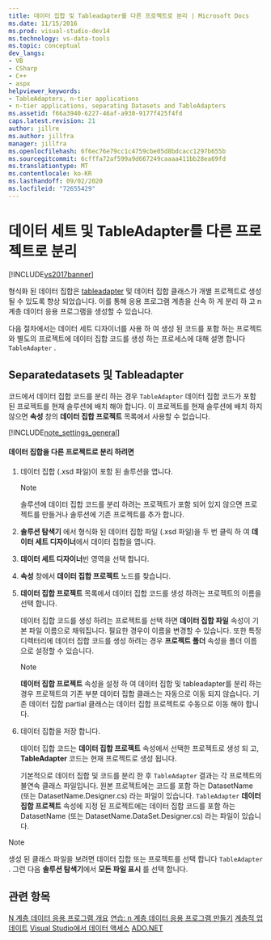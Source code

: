 ```yaml
---
title: 데이터 집합 및 Tableadapter를 다른 프로젝트로 분리 | Microsoft Docs
ms.date: 11/15/2016
ms.prod: visual-studio-dev14
ms.technology: vs-data-tools
ms.topic: conceptual
dev_langs:
- VB
- CSharp
- C++
- aspx
helpviewer_keywords:
- TableAdapters, n-tier applications
- n-tier applications, separating Datasets and TableAdapters
ms.assetid: f66a3940-6227-46af-a930-9177f425f4fd
caps.latest.revision: 21
author: jillre
ms.author: jillfra
manager: jillfra
ms.openlocfilehash: 6f6ec76e79cc1c4759cbe05d8bdcacc1297b655b
ms.sourcegitcommit: 6cfffa72af599a9d667249caaaa411bb28ea69fd
ms.translationtype: MT
ms.contentlocale: ko-KR
ms.lasthandoff: 09/02/2020
ms.locfileid: "72655429"
---
```

# <a name="separate-datasets-and-tableadapters-into-different-projects"></a>데이터 세트 및 TableAdapter를 다른 프로젝트로 분리
[!INCLUDE[vs2017banner](../includes/vs2017banner.md)]

형식화 된 데이터 집합은 [tableadapter](https://msdn.microsoft.com/library/09416de9-134c-4dc7-8262-6c8d81e3f364) 및 데이터 집합 클래스가 개별 프로젝트로 생성 될 수 있도록 향상 되었습니다. 이를 통해 응용 프로그램 계층을 신속 하 게 분리 하 고 n 계층 데이터 응용 프로그램을 생성할 수 있습니다.

 다음 절차에서는 데이터 세트 디자이너를 사용 하 여 생성 된 코드를 포함 하는 프로젝트와 별도의 프로젝트에 데이터 집합 코드를 생성 하는 프로세스에 대해 설명 합니다 `TableAdapter` .

## <a name="separatedatasets-and-tableadapters"></a>Separatedatasets 및 Tableadapter
 코드에서 데이터 집합 코드를 분리 하는 경우 `TableAdapter` 데이터 집합 코드가 포함 된 프로젝트를 현재 솔루션에 배치 해야 합니다. 이 프로젝트를 현재 솔루션에 배치 하지 않으면 **속성** 창의 **데이터 집합 프로젝트** 목록에서 사용할 수 없습니다.

 [!INCLUDE[note_settings_general](../includes/note-settings-general-md.md)]

#### <a name="to-separate-the-dataset-into-a-different-project"></a>데이터 집합을 다른 프로젝트로 분리 하려면

1. 데이터 집합 (.xsd 파일)이 포함 된 솔루션을 엽니다.

   > [!NOTE]
   > 솔루션에 데이터 집합 코드를 분리 하려는 프로젝트가 포함 되어 있지 않으면 프로젝트를 만들거나 솔루션에 기존 프로젝트를 추가 합니다.

2. **솔루션 탐색기** 에서 형식화 된 데이터 집합 파일 (.xsd 파일)을 두 번 클릭 하 여 **데이터 세트 디자이너**에서 데이터 집합을 엽니다.

3. **데이터 세트 디자이너**빈 영역을 선택 합니다.

4. **속성** 창에서 **데이터 집합 프로젝트** 노드를 찾습니다.

5. **데이터 집합 프로젝트** 목록에서 데이터 집합 코드를 생성 하려는 프로젝트의 이름을 선택 합니다.

    데이터 집합 코드를 생성 하려는 프로젝트를 선택 하면 **데이터 집합 파일** 속성이 기본 파일 이름으로 채워집니다. 필요한 경우이 이름을 변경할 수 있습니다. 또한 특정 디렉터리에 데이터 집합 코드를 생성 하려는 경우 **프로젝트 폴더** 속성을 폴더 이름으로 설정할 수 있습니다.

   > [!NOTE]
   > **데이터 집합 프로젝트** 속성을 설정 하 여 데이터 집합 및 tableadapter를 분리 하는 경우 프로젝트의 기존 부분 데이터 집합 클래스는 자동으로 이동 되지 않습니다. 기존 데이터 집합 partial 클래스는 데이터 집합 프로젝트로 수동으로 이동 해야 합니다.

6. 데이터 집합을 저장 합니다.

    데이터 집합 코드는 **데이터 집합 프로젝트** 속성에서 선택한 프로젝트로 생성 되 고, **TableAdapter** 코드는 현재 프로젝트로 생성 됩니다.

   기본적으로 데이터 집합 및 코드를 분리 한 후 `TableAdapter` 결과는 각 프로젝트의 불연속 클래스 파일입니다. 원본 프로젝트에는 코드를 포함 하는 DatasetName (또는 DatasetName.Designer.cs) 라는 파일이 있습니다. `TableAdapter` **데이터 집합 프로젝트** 속성에 지정 된 프로젝트에는 데이터 집합 코드를 포함 하는 DatasetName (또는 DatasetName.DataSet.Designer.cs) 라는 파일이 있습니다.

> [!NOTE]
> 생성 된 클래스 파일을 보려면 데이터 집합 또는 프로젝트를 선택 합니다 `TableAdapter` . 그런 다음  **솔루션 탐색기**에서 **모든 파일 표시** 를 선택 합니다.

## <a name="see-also"></a>관련 항목
 [N 계층 데이터 응용 프로그램 개요](../data-tools/n-tier-data-applications-overview.md) [연습: n 계층 데이터 응용 프로그램 만들기](../data-tools/walkthrough-creating-an-n-tier-data-application.md) [계층적 업데이트](../data-tools/hierarchical-update.md) [Visual Studio에서 데이터 액세스](../data-tools/accessing-data-in-visual-studio.md) [ADO.NET](https://msdn.microsoft.com/library/5b96ed06-9759-4966-a797-a1d5f6ee50ca)
